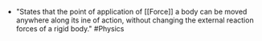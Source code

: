- "States that the point of application of [[Force]] a body can be moved anywhere along its ine of action, without changing the external reaction forces of a rigid body." #Physics